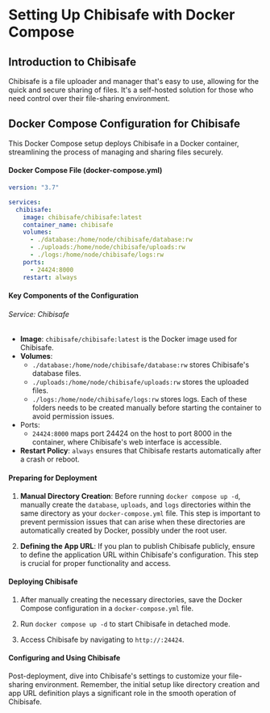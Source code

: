 # Setting Up Chibisafe with Docker Compose

## Introduction to Chibisafe

Chibisafe is a file uploader and manager that's easy to use, allowing for the quick and secure sharing of files. It's a self-hosted solution for those who need control over their file-sharing environment.

## Docker Compose Configuration for Chibisafe

This Docker Compose setup deploys Chibisafe in a Docker container, streamlining the process of managing and sharing files securely.

#### Docker Compose File (docker-compose.yml)

```yaml
version: "3.7"

services:
  chibisafe:
    image: chibisafe/chibisafe:latest
    container_name: chibisafe
    volumes:
      - ./database:/home/node/chibisafe/database:rw
      - ./uploads:/home/node/chibisafe/uploads:rw
      - ./logs:/home/node/chibisafe/logs:rw
    ports:
      - 24424:8000
    restart: always
```

#### Key Components of the Configuration

###### Service: Chibisafe

* **Image**: <code>chibisafe/chibisafe:latest</code> is the Docker image used for Chibisafe.
* **Volumes**:
    * <code>./database:/home/node/chibisafe/database:rw</code> stores Chibisafe's database files.
    * <code>./uploads:/home/node/chibisafe/uploads:rw</code> stores the uploaded files.
    * <code>./logs:/home/node/chibisafe/logs:rw</code> stores logs. Each of these folders needs to be created manually before starting the container to avoid permission issues.
* Ports:
    * <code>24424:8000</code> maps port 24424 on the host to port 8000 in the container, where Chibisafe's web interface is accessible.
* **Restart Policy**: <code>always</code> ensures that Chibisafe restarts automatically after a crash or reboot.

#### Preparing for Deployment

1. **Manual Directory Creation**: Before running <code>docker compose up -d</code>, manually create the <code>database</code>, <code>uploads</code>, and <code>logs</code> directories within the same directory as your <code>docker-compose.yml</code> file. This step is important to prevent permission issues that can arise when these directories are automatically created by Docker, possibly under the root user.

2. **Defining the App URL**: If you plan to publish Chibisafe publicly, ensure to define the application URL within Chibisafe's configuration. This step is crucial for proper functionality and access.

#### Deploying Chibisafe

1. After manually creating the necessary directories, save the Docker Compose configuration in a <code>docker-compose.yml</code> file.

2. Run <code>docker compose up -d</code> to start Chibisafe in detached mode.

3. Access Chibisafe by navigating to <code>http://<host-ip>:24424</code>.

#### Configuring and Using Chibisafe

Post-deployment, dive into Chibisafe's settings to customize your file-sharing environment. Remember, the initial setup like directory creation and app URL definition plays a significant role in the smooth operation of Chibisafe.

